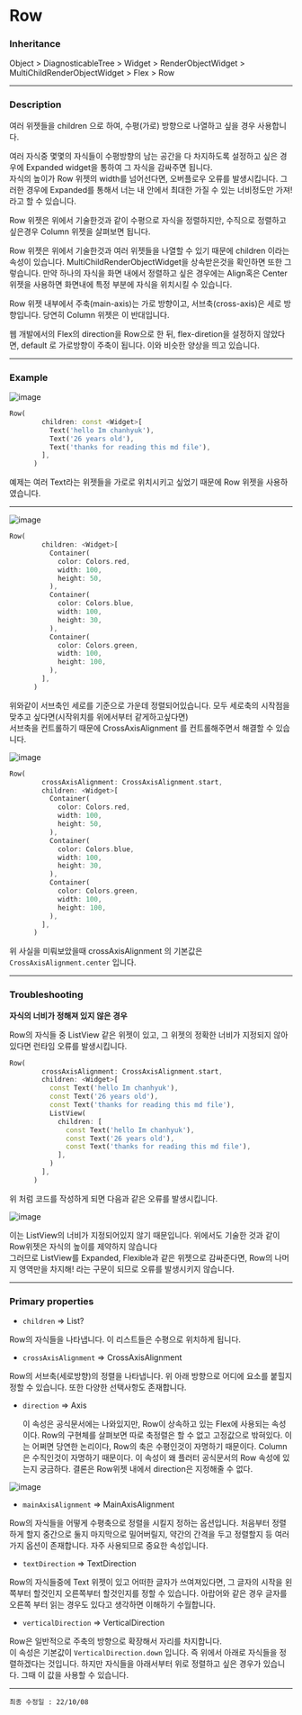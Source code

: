 # Row

### Inheritance

Object > DiagnosticableTree > Widget > RenderObjectWidget > MultiChildRenderObjectWidget > Flex > Row

---

### Description

여러 위젯들을 children 으로 하여, 수평(가로) 방향으로 나열하고 싶을 경우 사용합니다.

여러 자식중 몇몇의 자식들이 수평방향의 남는 공간을 다 차지하도록 설정하고 싶은 경우에 Expanded widget을 통하여 그 자식을 감싸주면 됩니다.<br>
자식의 높이가 Row 위젯의 width를 넘어선다면, 오버플로우 오류를 발생시킵니다. 그러한 경우에 Expanded를 통해서 너는 내 안에서 최대한 가질 수 있는 너비정도만 가져! 라고 할 수 있습니다.

Row 위젯은 위에서 기술한것과 같이 수평으로 자식을 정렬하지만, 수직으로 정렬하고 싶은경우 Column 위젯을 살펴보면 됩니다.

Row 위젯은 위에서 기술한것과 여러 위젯들을 나열할 수 있기 때문에 children 이라는 속성이 있습니다. MultiChildRenderObjectWidget을 상속받은것을 확인하면 또한 그렇습니다. 만약 하나의 자식을 화면 내에서 정렬하고 싶은 경우에는 Align혹은 Center 위젯을 사용하면 화면내에 특정 부분에 자식을 위치시킬 수 있습니다.

Row 위젯 내부에서 주축(main-axis)는 가로 방향이고, 서브축(cross-axis)은 세로 방향입니다. 당연히 Column 위젯은 이 반대입니다.

웹 개발에서의 Flex의 direction을 Row으로 한 뒤, flex-diretion을 설정하지 않았다면, default 로 가로방향이 주축이 됩니다. 이와 비슷한 양상을 띄고 있습니다.

---

### Example

![image](https://user-images.githubusercontent.com/69495129/194708584-4017e263-df55-4fe5-8659-165e244443b1.png)

```dart
Row(
        children: const <Widget>[
          Text('hello Im chanhyuk'),
          Text('26 years old'),
          Text('thanks for reading this md file'),
        ],
      )
```

예제는 여러 Text라는 위젯들을 가로로 위치시키고 싶었기 때문에 Row 위젯을 사용하였습니다.

---

![image](https://user-images.githubusercontent.com/69495129/194708660-54900af9-181a-469a-a7cc-e47f59042ba4.png)

```dart
Row(
        children: <Widget>[
          Container(
            color: Colors.red,
            width: 100,
            height: 50,
          ),
          Container(
            color: Colors.blue,
            width: 100,
            height: 30,
          ),
          Container(
            color: Colors.green,
            width: 100,
            height: 100,
          ),
        ],
      )
```

위와같이 서브축인 세로를 기준으로 가운데 정렬되어있습니다. 모두 세로축의 시작점을 맞추고 싶다면(시작위치를 위에서부터 같게하고싶다면)<br>
서브축을 컨트롤하기 때문에 CrossAxisAlignment 를 컨트롤해주면서 해결할 수 있습니다.

![image](https://user-images.githubusercontent.com/69495129/194708703-2c4bc314-5b4b-4bc8-a305-888dca435280.png)

```dart
Row(
        crossAxisAlignment: CrossAxisAlignment.start,
        children: <Widget>[
          Container(
            color: Colors.red,
            width: 100,
            height: 50,
          ),
          Container(
            color: Colors.blue,
            width: 100,
            height: 30,
          ),
          Container(
            color: Colors.green,
            width: 100,
            height: 100,
          ),
        ],
      )
```

위 사실을 미뤄보았을때 crossAxisAlignment 의 기본값은 `CrossAxisAlignment.center` 입니다.

---

### Troubleshooting

**자식의 너비가 정해져 있지 않은 경우**

Row의 자식들 중 ListView 같은 위젯이 있고, 그 위젯의 정확한 너비가 지정되지 않아있다면 런타임 오류를 발생시킵니다.

```dart
Row(
        crossAxisAlignment: CrossAxisAlignment.start,
        children: <Widget>[
          const Text('hello Im chanhyuk'),
          const Text('26 years old'),
          const Text('thanks for reading this md file'),
          ListView(
            children: [
              const Text('hello Im chanhyuk'),
              const Text('26 years old'),
              const Text('thanks for reading this md file'),
            ],
          )
        ],
      )
```

위 처럼 코드를 작성하게 되면 다음과 같은 오류를 발생시킵니다.

![image](https://user-images.githubusercontent.com/69495129/194704581-503b7672-6e29-4f7d-837e-00157c2bacba.png)

이는 ListView의 너비가 지정되어있지 않기 때문입니다. 위에서도 기술한 것과 같이 Row위젯은 자식의 높이를 제약하지 않습니다<br>
그러므로 ListView를 Expanded, Flexible과 같은 위젯으로 감싸준다면, Row의 나머지 영역만을 차지해! 라는 구문이 되므로 오류를 발생시키지 않습니다.

---

### Primary properties

- `children` => List<Widget>?

Row의 자식들을 나타냅니다. 이 리스트들은 수평으로 위치하게 됩니다.

- `crossAxisAlignment` => CrossAxisAlignment

Row의 서브축(세로방향)의 정렬을 나타냅니다. 위 아래 방향으로 어디에 요소를 붙힐지 정할 수 있습니다. 또한 다양한 선택사항도 존재합니다.

- `direction` => Axis

  이 속성은 공식문서에는 나와있지만, Row이 상속하고 있는 Flex에 사용되는 속성이다.
  Row의 구현체를 살펴보면 따로 축정렬은 할 수 없고 고정값으로 밖혀있다.
  이는 어쩌면 당연한 논리이다, Row의 축은 수평인것이 자명하기 때문이다. Column은 수직인것이 자명하기 때문이다. 이 속성이 왜 플러터 공식문서의 Row 속성에 있는지 궁금하다. 결론은 Row위젯 내에서 direction은 지정해줄 수 없다.

![image](https://user-images.githubusercontent.com/69495129/194704918-84baa573-dfe0-4238-b6a1-a4d73820f56b.png)

- `mainAxisAlignment` => MainAxisAlignment

Row의 자식들을 어떻게 수평축으로 정렬을 시킬지 정하는 옵션입니다.
처음부터 정렬하게 할지 중간으로 둘지 마지막으로 밀어버릴지, 약간의 간격을 두고 정렬할지 등 여러가지 옵션이 존재합니다. 자주 사용되므로 중요한 속성입니다.

- `textDirection` => TextDirection

Row의 자식들중에 Text 위젯이 있고 어떠한 글자가 쓰여져있다면, 그 글자의 시작을 왼쪽부터 할것인지 오른쪽부터 할것인지를 정할 수 있습니다. 아랍어와 같은 경우 글자를 오른쪽 부터 읽는 경우도 있다고 생각하면 이해하기 수월합니다.

- `verticalDirection` => VerticalDirection

Row은 일반적으로 주축의 방향으로 확장해서 자리를 차지합니다. <br>
이 속성은 기본값이 `VerticalDirection.down` 입니다. 즉 위에서 아래로 자식들을 정렬하겠다는 것입니다. 하지만 자식들을 아래서부터 위로 정렬하고 싶은 경우가 있습니다. 그때 이 값을 사용할 수 있습니다.

---

`최종 수정일 : 22/10/08`
